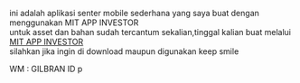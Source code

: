ini adalah aplikasi senter mobile sederhana yang saya buat dengan menggunakan MIT APP INVESTOR <br>
untuk asset dan bahan sudah tercantum sekalian,tinggal kalian buat melalui <a href="ai2.appinvestor.mit.edu">MIT APP INVESTOR </a><br>
silahkan jika ingin di download maupun digunakan
keep smile

WM : GILBRAN ID
p
